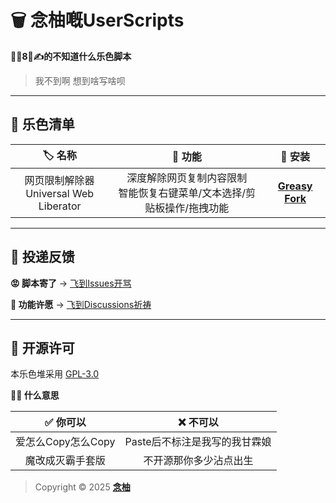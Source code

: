 # 🗑️ 念柚嘅UserScripts

**🦐🐔8⃣️✍️的不知道什么乐色脚本**

> 我不到啊 想到啥写啥呗

---

## 💩 乐色清单

| 🏷️ 名称 | 🔧 功能 | 🔗 安装 |
| :-: | :-: | :-: |
| 网页限制解除器 <Br> Universal Web Liberator | 深度解除网页复制内容限制 <Br> 智能恢复右键菜单/文本选择/剪贴板操作/拖拽功能 | [**Greasy Fork**](https://greasyfork.org/scripts/532010) |

---

## 📮 投递反馈

**😡 脚本寄了** → [飞到Issues开骂](https://github.com/MiPoNianYou/UserScripts/issues)

**🌠 功能许愿** → [飞到Discussions祈祷](https://github.com/MiPoNianYou/UserScripts/discussions)

---

## 📜 开源许可

本乐色堆采用 [GPL-3.0](https://github.com/MiPoNianYou/UserScripts/blob/main/LICENSE)

**🙋🏻 什么意思**

| ✅ 你可以 | ❌ 不可以 |
| :-: | :-: |
| 爱怎么Copy怎么Copy | Paste后不标注是我写的我甘霖娘 |
| 魔改成灭霸手套版 | 不开源那你多少沾点出生 |

> Copyright © 2025 [**念柚**](https://github.com/MiPoNianYou)
